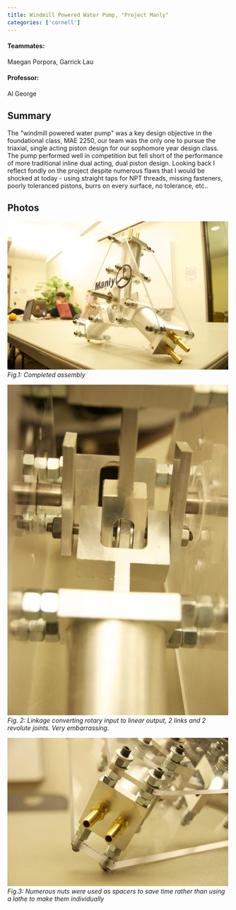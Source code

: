 ```yaml
---
title: Windmill Powered Water Pump, "Project Manly"
categories: ['cornell']
---
```

#### Teammates:
Maegan Porpora, Garrick Lau
#### Professor:
Al George

## Summary

The "windmill powered water pump" was a key design objective in the foundational class, MAE 2250, our team was the only one to pursue the triaxial, single acting piston design for our sophomore year design class. The pump performed well in competition but fell short of the performance of more traditional inline dual acting, dual piston design. Looking back I reflect fondly on the project despite numerous flaws that I would be shocked at today - using straight taps for NPT threads, missing fasteners, poorly toleranced pistons, burrs on every surface, no tolerance, etc..

## Photos
![](windmill1.jpg)
*Fig.1: Completed assembly*

![](windmill2.jpg)
*Fig. 2: Linkage converting rotary input to linear output, 2 links and 2 revolute joints. Very embarrassing.*

![](windmill3.jpg)
*Fig.3: Numerous nuts were used as spacers to save time rather than using a lathe to make them individually*
